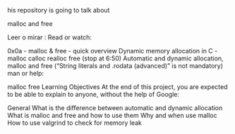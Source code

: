 his repository is going to talk about

malloc and free

Leer o mirar :
Read or watch:

0x0a - malloc & free - quick overview
Dynamic memory allocation in C - malloc calloc realloc free (stop at 6:50)
Automatic and dynamic allocation, malloc and free (“String literals and .rodata (advanced)” is not mandatory)
man or help:

malloc
free
Learning Objectives
At the end of this project, you are expected to be able to explain to anyone, without the help of Google:

General
What is the difference between automatic and dynamic allocation
What is malloc and free and how to use them
Why and when use malloc
How to use valgrind to check for memory leak